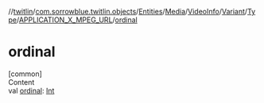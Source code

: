 //[twitlin](../../../../../../../index.md)/[com.sorrowblue.twitlin.objects](../../../../../../index.md)/[Entities](../../../../../index.md)/[Media](../../../../index.md)/[VideoInfo](../../../index.md)/[Variant](../../index.md)/[Type](../index.md)/[APPLICATION_X_MPEG_URL](index.md)/[ordinal](ordinal.md)



# ordinal  
[common]  
Content  
val [ordinal](ordinal.md): [Int](https://kotlinlang.org/api/latest/jvm/stdlib/kotlin/-int/index.html)  



